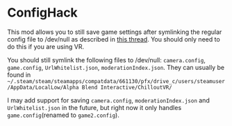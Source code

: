 # ConfigHack
This mod allows you to still save game settings after symlinking the regular config file to /dev/null as described in [this thread](https://github.com/ValveSoftware/Proton/issues/6044#issuecomment-1207293309). You should only need to do this if you are using VR.

You should still symlink the following files to /dev/null: `camera.config`, `game.config`, `UrlWhitelist.json`, `moderationIndex.json`. They can usually be found in `~/.steam/steam/steamapps/compatdata/661130/pfx/drive_c/users/steamuser/AppData/LocalLow/Alpha Blend Interactive/ChilloutVR/`

I may add support for saving `camera.config`, `moderationIndex.json` and `UrlWhitelist.json` in the future, but right now it only handles `game.config`(renamed to `game2.config`).

